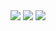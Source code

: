 <img src="./images/new1.png"  class="center">

<img src="./images/new2.png"  class="center">

<img src="./images/new3.png"  class="center">



